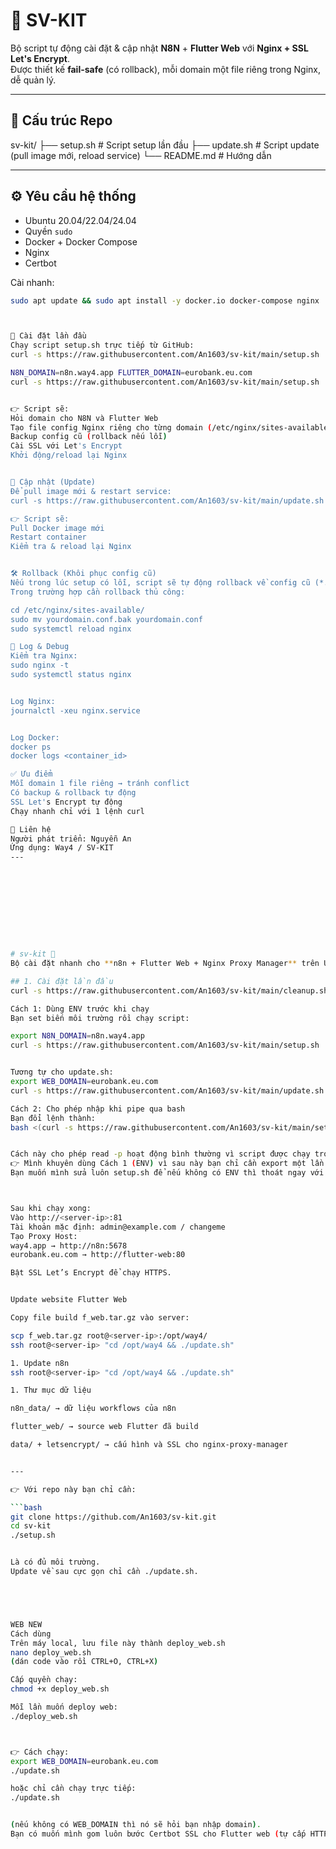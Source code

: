 # 🚀 SV-KIT

Bộ script tự động cài đặt & cập nhật **N8N** + **Flutter Web** với **Nginx + SSL Let's Encrypt**.  
Được thiết kế **fail-safe** (có rollback), mỗi domain một file riêng trong Nginx, dễ quản lý.

---

## 📂 Cấu trúc Repo
sv-kit/
├── setup.sh # Script setup lần đầu
├── update.sh # Script update (pull image mới, reload service)
└── README.md # Hướng dẫn

---

## ⚙️ Yêu cầu hệ thống

- Ubuntu 20.04/22.04/24.04
- Quyền `sudo`
- Docker + Docker Compose
- Nginx
- Certbot

Cài nhanh:

```bash
sudo apt update && sudo apt install -y docker.io docker-compose nginx



🚀 Cài đặt lần đầu
Chạy script setup.sh trực tiếp từ GitHub:
curl -s https://raw.githubusercontent.com/An1603/sv-kit/main/setup.sh | bash

N8N_DOMAIN=n8n.way4.app FLUTTER_DOMAIN=eurobank.eu.com
curl -s https://raw.githubusercontent.com/An1603/sv-kit/main/setup.sh | bash


👉 Script sẽ:
Hỏi domain cho N8N và Flutter Web
Tạo file config Nginx riêng cho từng domain (/etc/nginx/sites-available/)
Backup config cũ (rollback nếu lỗi)
Cài SSL với Let's Encrypt
Khởi động/reload lại Nginx


🔄 Cập nhật (Update)
Để pull image mới & restart service:
curl -s https://raw.githubusercontent.com/An1603/sv-kit/main/update.sh | bash

👉 Script sẽ:
Pull Docker image mới
Restart container
Kiểm tra & reload lại Nginx


🛠 Rollback (Khôi phục config cũ)
Nếu trong lúc setup có lỗi, script sẽ tự động rollback về config cũ (*.bak).
Trong trường hợp cần rollback thủ công:

cd /etc/nginx/sites-available/
sudo mv yourdomain.conf.bak yourdomain.conf
sudo systemctl reload nginx

📜 Log & Debug
Kiểm tra Nginx:
sudo nginx -t
sudo systemctl status nginx


Log Nginx:
journalctl -xeu nginx.service


Log Docker:
docker ps
docker logs <container_id>

✅ Ưu điểm
Mỗi domain 1 file riêng → tránh conflict
Có backup & rollback tự động
SSL Let's Encrypt tự động
Chạy nhanh chỉ với 1 lệnh curl

📧 Liên hệ
Người phát triển: Nguyễn An
Ứng dụng: Way4 / SV-KIT
---










# sv-kit 🚀
Bộ cài đặt nhanh cho **n8n + Flutter Web + Nginx Proxy Manager** trên Ubuntu 22.04 LTS

## 1. Cài đặt lần đầu
curl -s https://raw.githubusercontent.com/An1603/sv-kit/main/cleanup.sh | bash

Cách 1: Dùng ENV trước khi chạy
Bạn set biến môi trường rồi chạy script:

export N8N_DOMAIN=n8n.way4.app
curl -s https://raw.githubusercontent.com/An1603/sv-kit/main/setup.sh | bash


Tương tự cho update.sh:
export WEB_DOMAIN=eurobank.eu.com
curl -s https://raw.githubusercontent.com/An1603/sv-kit/main/update.sh | bash

Cách 2: Cho phép nhập khi pipe qua bash
Bạn đổi lệnh thành:
bash <(curl -s https://raw.githubusercontent.com/An1603/sv-kit/main/setup.sh)


Cách này cho phép read -p hoạt động bình thường vì script được chạy trong một file tạm thay vì stdin.
👉 Mình khuyên dùng Cách 1 (ENV) vì sau này bạn chỉ cần export một lần (thậm chí viết vào ~/.bashrc) → script chạy luôn, không phải nhập lại.
Bạn muốn mình sửa luôn setup.sh để nếu không có ENV thì thoát ngay với hướng dẫn export, thay vì read -p, để chạy qua curl | bash chuẩn hơn không?



Sau khi chạy xong:
Vào http://<server-ip>:81
Tài khoản mặc định: admin@example.com / changeme
Tạo Proxy Host:
way4.app → http://n8n:5678
eurobank.eu.com → http://flutter-web:80

Bật SSL Let’s Encrypt để chạy HTTPS.


Update website Flutter Web

Copy file build f_web.tar.gz vào server:

scp f_web.tar.gz root@<server-ip>:/opt/way4/
ssh root@<server-ip> "cd /opt/way4 && ./update.sh"

1. Update n8n
ssh root@<server-ip> "cd /opt/way4 && ./update.sh"

1. Thư mục dữ liệu

n8n_data/ → dữ liệu workflows của n8n

flutter_web/ → source web Flutter đã build

data/ + letsencrypt/ → cấu hình và SSL cho nginx-proxy-manager


---

👉 Với repo này bạn chỉ cần:

```bash
git clone https://github.com/An1603/sv-kit.git
cd sv-kit
./setup.sh


Là có đủ môi trường.
Update về sau cực gọn chỉ cần ./update.sh.





WEB NEW
Cách dùng
Trên máy local, lưu file này thành deploy_web.sh
nano deploy_web.sh
(dán code vào rồi CTRL+O, CTRL+X)

Cấp quyền chạy:
chmod +x deploy_web.sh

Mỗi lần muốn deploy web:
./deploy_web.sh



👉 Cách chạy:
export WEB_DOMAIN=eurobank.eu.com
./update.sh

hoặc chỉ cần chạy trực tiếp:
./update.sh


(nếu không có WEB_DOMAIN thì nó sẽ hỏi bạn nhập domain).
Bạn có muốn mình gom luôn bước Certbot SSL cho Flutter web (tự cấp HTTPS như với n8n) không, hay bạn định chỉ trỏ DNS rồi dùng reverse proxy của Cloudflare?